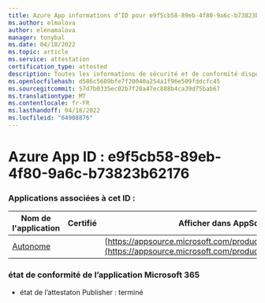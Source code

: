 ```yaml
---
title: Azure App informations d’ID pour e9f5cb58-89eb-4f80-9a6c-b73823b62176
ms.author: elmalova
author: elenamalova
manager: tonybal
ms.date: 04/18/2022
ms.topic: article
ms.service: attestation
certification_type: attested
description: Toutes les informations de sécurité et de conformité disponibles pour e9f5cb58-89eb-4f80-9a6c-b73823b62176.
ms.openlocfilehash: d586c5689bfe7f20040a254a1f96e509fddcfc45
ms.sourcegitcommit: 57d7b0335ec02b7f20a47ec888b4ca39d75bab67
ms.translationtype: MT
ms.contentlocale: fr-FR
ms.lasthandoff: 04/18/2022
ms.locfileid: "64908876"
---
```

# <a name="azure-app-id-e9f5cb58-89eb-4f80-9a6c-b73823b62176"></a>Azure App ID : e9f5cb58-89eb-4f80-9a6c-b73823b62176


### <a name="apps-associated-with-this-id"></a>Applications associées à cet ID :
| **Nom de l'application** | **Certifié** | **Afficher dans AppSource** |
|--------------|---------------|-----------------------|
| [Autonome](../forward/WA200003001.md) |  | [https://appsource.microsoft.com/product/office/WA200003001](https://appsource.microsoft.com/product/office/WA200003001) |

### <a name="microsoft-365-app-compliance-status"></a>état de conformité de l’application Microsoft 365
- état de l’attestaton Publisher : terminé
